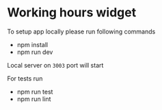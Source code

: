 # Working hours widget

To setup app locally please run following commands

- npm install
- npm run dev

Local server on `3003` port will start

For tests run

- npm run test
- npm run lint
